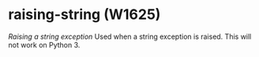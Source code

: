 # raising-string (W1625)
*Raising a string exception* Used when a string exception is raised.
This will not work on Python 3.
